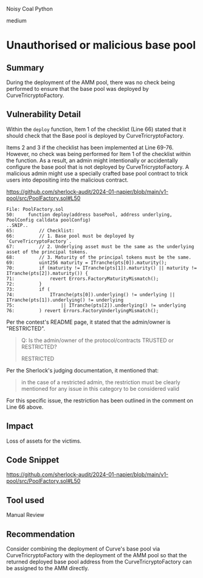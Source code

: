 Noisy Coal Python

medium

# Unauthorised or malicious base pool

## Summary

During the deployment of the AMM pool, there was no check being performed to ensure that the base pool was deployed by CurveTricryptoFactory.

## Vulnerability Detail

Within the `deploy` function, Item 1 of the checklist (Line 66) stated that it should check that the Base pool is deployed by CurveTricryptoFactory. 

Items 2 and 3 if the checklist has been implemented at Line 69-76. However, no check was being performed for Item 1 of the checklist within the function. As a result, an admin might intentionally or accidentally configure the base pool that is not deployed by CurveTricryptoFactory. A malicious admin might use a specially crafted base pool contract to trick users into depositing into the malicious contract.

https://github.com/sherlock-audit/2024-01-napier/blob/main/v1-pool/src/PoolFactory.sol#L50

```solidity
File: PoolFactory.sol
50:     function deploy(address basePool, address underlying, PoolConfig calldata poolConfig)
..SNIP..
65:         // Checklist:
66:         // 1. Base pool must be deployed by `CurveTricryptoFactory`.
67:         // 2. Underlying asset must be the same as the underlying asset of the principal tokens.
68:         // 3. Maturity of the principal tokens must be the same.
69:         uint256 maturity = ITranche(pts[0]).maturity();
70:         if (maturity != ITranche(pts[1]).maturity() || maturity != ITranche(pts[2]).maturity()) {
71:             revert Errors.FactoryMaturityMismatch();
72:         }
73:         if (
74:             ITranche(pts[0]).underlying() != underlying || ITranche(pts[1]).underlying() != underlying
75:                 || ITranche(pts[2]).underlying() != underlying
76:         ) revert Errors.FactoryUnderlyingMismatch();
```

Per the contest's README page, it stated that the admin/owner is "RESTRICTED". 

> Q: Is the admin/owner of the protocol/contracts TRUSTED or RESTRICTED?
>
> RESTRICTED

Per the Sherlock's judging documentation, it mentioned that:

> in the case of a restricted admin, the restriction must be clearly mentioned for any issue in this category to be considered valid

For this specific issue, the restriction has been outlined in the comment on Line 66 above.

## Impact

Loss of assets for the victims.

## Code Snippet

https://github.com/sherlock-audit/2024-01-napier/blob/main/v1-pool/src/PoolFactory.sol#L50

## Tool used

Manual Review

## Recommendation

Consider combining the deployment of Curve's base pool via CurveTricryptoFactory with the deployment of the AMM pool so that the returned deployed base pool address from the CurveTricryptoFactory can be assigned to the AMM directly.